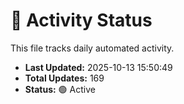 # 🤖 Activity Status

This file tracks daily automated activity.

- **Last Updated:** 2025-10-13 15:50:49
- **Total Updates:** 169
- **Status:** 🟢 Active
